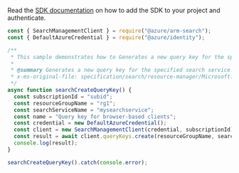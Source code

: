 Read the [SDK documentation](https://github.com/Azure/azure-sdk-for-js/blob/%40azure%2Farm-search_3.0.1/sdk/search/arm-search/README.md) on how to add the SDK to your project and authenticate.

```javascript
const { SearchManagementClient } = require("@azure/arm-search");
const { DefaultAzureCredential } = require("@azure/identity");

/**
 * This sample demonstrates how to Generates a new query key for the specified search service. You can create up to 50 query keys per service.
 *
 * @summary Generates a new query key for the specified search service. You can create up to 50 query keys per service.
 * x-ms-original-file: specification/search/resource-manager/Microsoft.Search/stable/2020-08-01/examples/SearchCreateQueryKey.json
 */
async function searchCreateQueryKey() {
  const subscriptionId = "subid";
  const resourceGroupName = "rg1";
  const searchServiceName = "mysearchservice";
  const name = "Query key for browser-based clients";
  const credential = new DefaultAzureCredential();
  const client = new SearchManagementClient(credential, subscriptionId);
  const result = await client.queryKeys.create(resourceGroupName, searchServiceName, name);
  console.log(result);
}

searchCreateQueryKey().catch(console.error);
```
